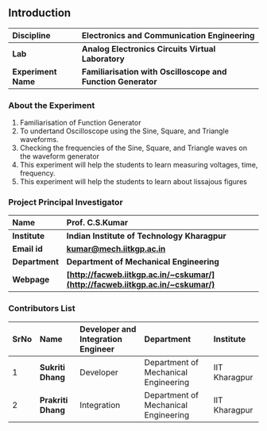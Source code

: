 ## Introduction


<b>Discipline | <b>Electronics and Communication Engineering
:--|:--|
<b> Lab | <b>  Analog Electronics Circuits Virtual Laboratory
<b> Experiment Name|     <b> Familiarisation with Oscilloscope and Function Generator

### About the Experiment 

1. Familiarisation of Function Generator
2. To undertand Oscilloscope using the Sine, Square, and Triangle waveforms.
3. Checking the frequencies of the Sine, Square, and Triangle waves on the waveform generator
4. This experiment will help the students to learn measuring voltages, time, frequency.
5. This experiment will help the students to learn about lissajous figures

### Project Principal Investigator
<b>Name | <b> **Prof. C.S.Kumar**
:--|:--|
<b> Institute | <b>  **Indian Institute of Technology Kharagpur**
<b> Email id|     <b>  **kumar@mech.iitkgp.ac.in**
<b> Department |  **Department of Mechanical Engineering**
<b>Webpage| <b> [http://facweb.iitkgp.ac.in/~cskumar/](http://facweb.iitkgp.ac.in/~cskumar/)


### Contributors List

SrNo | Name | Developer and Integration Engineer | Department| Institute 
:--|:--|:--|:--|:--|
1 | **Sukriti Dhang** | Developer | Department of Mechanical Engineering | IIT Kharagpur | 
2 | **Prakriti Dhang** | Integration | Department of Mechanical Engineering | IIT Kharagpur | 
